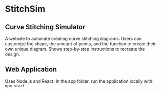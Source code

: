 # StitchSim
## Curve Stitching Simulator

A website to automate creating curve stitching diagrams. Users can customize the shape, the amount of points, and the function to create their own unique diagram. Shows step-by-step instructions to recreate the design. 

## Web Application
Uses Node.js and React. In the app folder, run the application locally with: ```npm start```
